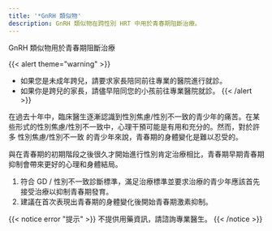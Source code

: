 ```yaml
---
title: '*GnRH 類似物'
description: GnRH 類似物在跨性別 HRT 中用於青春期阻斷治療。
---
```


GnRH 類似物用於青春期阻斷治療

{{< alert theme="warning" >}}

- 如果您是未成年跨兒，請要求家長陪同前往專業的醫院進行就診。
- 如果你是跨兒的家長，請儘早陪同您的小孩前往專業醫院就診。
{{< /alert >}}

在過去十年中，臨床醫生逐漸認識到性別焦慮/性別不一致的青少年的痛苦。在某些形式的性別焦慮/性別不一致中，心理干預可能是有用和充分的。然而，對於許多 性別焦慮/性別不一致 的青少年來說，青春期的身體變化是難以忍受的。

與在青春期的初期階段之後很久才開始進行性別肯定治療相比，青春期早期青春期抑制會帶來更好的心理和身體結局。

1. 符合 GD / 性別不一致診斷標準，滿足治療標準並要求治療的青少年應該首先接受治療以抑制青春期發育。
1. 建議在首次表現出青春期的身體變化後開始青春期激素抑制。

{{< notice error "提示" >}}
不提供用藥資訊，請諮詢專業醫生。
{{< /notice >}}

